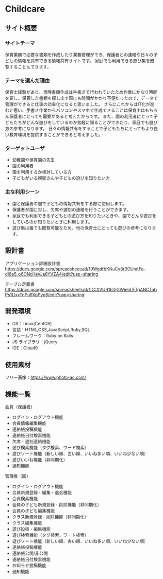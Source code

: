 # Childcare

## サイト概要

### サイトテーマ

保育業務で必要な書類を作成したり業務管理ができ、保護者との連絡や日々の子どもの情報を共有できる情報共有サイトです。
家庭でも利用できる遊び集を閲覧することもできます。

### テーマを選んだ理由

保育士経験があり、当時書類作成は手書きで行われていたため作業にかなり時間を要し、保管した書類を探し出す際にも時間がかかり不便だったので、データで管理ができると仕事の効率化になると思いました。
さらにこれからはIT化が進むと思い、手書き作業からパソコンやスマホで作成できることは保育士はもちろん保護者にとっても需要があると考えたからです。
また、園の利用者にとって子どもたちがどんな遊びをしているのか気軽に知ることができたり、家庭でも遊び方の参考になります。
日々の情報共有をすることで子どもたちにとってもより良い教育環境を提供することができると考えました。

### ターゲットユーザ

- 幼稚園や保育園の先生
- 園の利用者
- 園を利用するか検討している方
- 子どもがいる親御さんや子どもの遊びを知りたい方

### 主な利用シーン
- 園と保護者の間で子どもの情報共有をする際に使用します。
- 保護者が園に対し、欠席や遅刻の連絡を行うことができます。
- 家庭でも利用できる子どもとの遊び方を知りたいときや、園でどんな遊びをしているのか知りたいときに利用します。
- 遊び集は誰でも閲覧可能なため、他の保育士にとっても遊びの参考になります。

## 設計書
アプリケーション詳細設計書  
https://docs.google.com/spreadsheets/d/19WgdfbKNuCy3r3OUmtFo-dI6e5_o6CNcHaVJa8YVZA4/edit?usp=sharing

テーブル定義書  
https://docs.google.com/spreadsheets/d/1DCXVUR1hDjGWjebLETgANCTnbPs1LlxxTnPu9XpPyo8/edit?usp=sharing

## 開発環境

- OS：Linux(CentOS)
- 言語：HTML,CSS,JavaScript,Ruby,SQL
- フレームワーク：Ruby on Rails
- JS ライブラリ：jQuery
- IDE：Cloud9

## 使用素材
フリー画像：https://www.photo-ac.com/

## 機能一覧
会員（保護者）
- ログイン・ログアウト機能
- 会員情報編集機能
- 連絡帳投稿機能
- 連絡帳日付検索機能
- 欠席・遅刻連絡機能
- 遊び検索機能（タグ検索、ワード検索）
- 遊びソート機能（新しい順、古い順、いいね多い順、いいね少ない順）
- 遊びいいね機能（非同期化）
- 通知機能

管理者（園）
- ログイン・ログアウト機能
- 会員新規登録・編集・退会機能
- 会員検索機能
- 会員の子ども新規登録・削除機能（非同期化）
- 会員の子ども編集機能
- クラス新規登録・削除機能（非同期化）
- クラス編集機能
- 遊び投稿・編集機能
- 遊び検索機能（タグ検索、ワード検索）
- 遊びソート機能（新しい順、古い順、いいね多い順、いいね少ない順）
- 連絡帳投稿機能
- 連絡帳公開/非公開
- 連絡帳日付検索機能
- お知らせ投稿機能
- 通知機能
